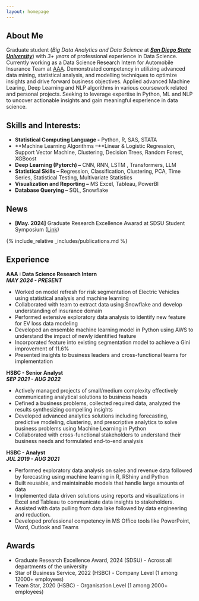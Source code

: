 ```yaml
---
layout: homepage
---
```


## About Me

Graduate student (*Big Data Analytics and Data Science* at [***San Diego State University***](https://big.sdsu.edu/)) with *3+ years* of professional experience in Data Science. Currently working as a Data Science Research Intern for Automobile Insurance Team at [AAA](https://www.linkedin.com/company/aaa/mycompany/verification/).  Demonstrated competency in utilizing advanced data mining, statistical analysis, and modelling techniques to optimize insights and drive forward business objectives. Applied advanced Machine Learing, Deep Learning and NLP algorithms in various coursework related and personal projects. Seeking to leverage expertise in Python, ML and NLP to uncover actionable insights and gain meaningful experience in data science.

## Skills and Interests:

- **Statistical Computing Language -** Python, R, SAS, STATA
- **Machine Learning Algorithms –**Linear & Logistic Regression, Support Vector Machine, Clustering, Decision Trees, Random Forest, XGBoost
- **Deep Learning (Pytorch) –** CNN, RNN, LSTM , Transformers, LLM
- **Statistical Skills –** Regression, Classification, Clustering, PCA, Time Series, Statistical Testing, Multivariate Statistics
- **Visualization and Reporting –** MS Excel, Tableau, PowerBI
- **Database Querying –** SQL, Snowflake

## News
- **[May. 2024]** Graduate Research Excellence Awarad at SDSU Student Symposium ([Link](https://big.sdsu.edu))



<!--
## Projects

#### Identifying Wine types from Description : Text Classification with LLM and Error Analysis
![](./assets/img/Text_Classification_IMG.png)

 Wine reviews used to determine the type of wine training on imbalanced data using classification algorithms like SVM, Naive Bayes and Random Forest Classifier. Neural Network (CNN, RNN and LSTM) and LLM models (DistilBERT and RoBERTa) were also used followed by error analysis using SHAP.

<a href="https://github.com/anurima-saha/Text-Classification" class="btn btn-sm z-depth-0" role="button" target="_blank" style="font-size:12px;">Code</a>
-->
{% include_relative _includes/publications.md %}

<!--{% include_relative _includes/services.md %}
-->

## Experience 

**AAA : Data Science Research Intern** <br> ***MAY 2024 - PRESENT***
<br>
* Worked on model refresh for risk segmentation of Electric Vehicles using statistical analysis
and machine learning
* Collaborated with team to extract data using Snowflake and develop understanding of insurance
domain
* Performed extensive exploratory data analysis to identify new feature for EV loss data
modeling
* Developed an ensemble machine learning model in Python using AWS to understand the impact of
newly identified feature
* Incorporated feature into existing segmentation model to achieve a Gini improvement of 11.6%
* Presented insights to business leaders and cross-functional teams for implementation

**HSBC - Senior Analyst** <br>
***SEP 2021 - AUG 2022*** <br>
* Actively managed projects of small/medium complexity effectively communicating analytical
solutions to business heads
* Defined a business problems, collected required data, analyzed the results synthesizing
compelling insights
* Developed advanced analytics solutions including forecasting, predictive modeling,
clustering, and prescriptive analytics to solve business problems using Machine Learning in
Python
* Collaborated with cross-functional stakeholders to understand their business needs and
formulated end-to-end analysis

**HSBC - Analyst** <br>
***JUL 2019 - AUG 2021***<br>
* Performed exploratory data analysis on sales and revenue data followed by forecasting using machine
learning in R, RShiny and Python
* Built reusable, and maintainable models that handle large amounts of data
* Implemented data driven solutions using reports and visualizations in Excel and Tableau to
communicate data insights to stakeholders.
* Assisted with data pulling from data lake followed by data engineering and reduction.
* Developed professional competency in MS Office tools like PowerPoint, Word, Outlook and Teams


## Awards

* Graduate Research Excellence Award, 2024 (SDSU) - Across all departments of the university
* Star of Business Service, 2022 (HSBC) - Company Level (1 among 12000+ employees)
* Team Star, 2020 (HSBC) - Organisation Level (1 among 2000+ employees)
